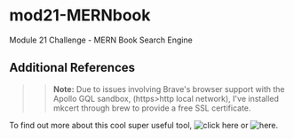 # mod21-MERNbook
Module 21 Challenge - MERN Book Search Engine


## Additional References
>>**Note:** Due to issues involving Brave's browser support with the Apollo GQL sandbox, (https>http local network), I've installed mkcert through brew to provide a free SSL certificate.

To find out more about this cool super useful tool, ![click here](https://github.com/FiloSottile/mkcert) or ![here](https://words.filippo.io/mkcert-valid-https-certificates-for-localhost/).

